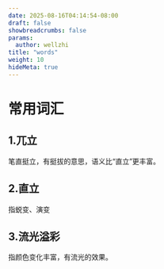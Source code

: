 ```yaml
---
date: 2025-08-16T04:14:54-08:00
draft: false
showbreadcrumbs: false
params:
  author: wellzhi
title: "words"
weight: 10
hideMeta: true
---
```



# 常用词汇

## 1.兀立

笔直挺立，有挺拔的意思，语义比“直立”更丰富。

## 2.直立
指蜕变、演变

## 3.流光溢彩
指颜色变化丰富，有流光的效果。

